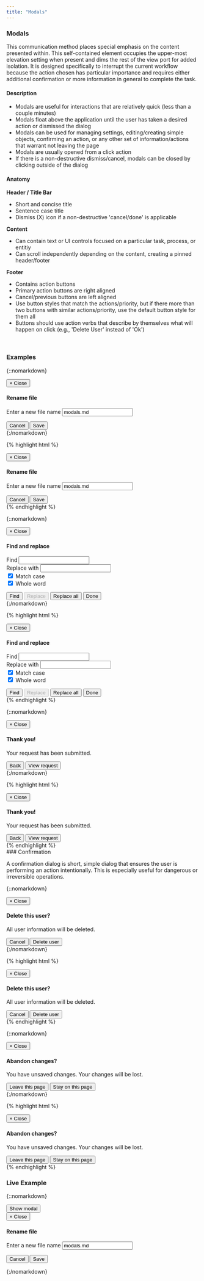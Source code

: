 ```yaml
---
title: "Modals"
---
```


<div class="pl-pattern">
<h3>Modals</h3>

This communication method places special emphasis on the content presented within. This self-contained element occupies the upper-most elevation setting when present and dims the rest of the view port for added isolation. It is designed specifically to interrupt the current workflow because the action chosen has particular importance and requires either additional confirmation or more information in general to complete the task.

#### Description
- Modals are useful for interactions that are relatively quick (less than a couple minutes)
- Modals float above the application until the user has taken a desired action or dismissed the dialog
- Modals can be used for managing settings, editing/creating simple objects, confirming an action, or any other set of information/actions that warrant not leaving the page
- Modals are usually opened from a click action
- If there is a non-destructive dismiss/cancel, modals can be closed by clicking outside of the dialog

#### Anatomy
__Header / Title Bar__

- Short and concise title
- Sentence case title
- Dismiss (X) icon if a non-destructive 'cancel/done' is applicable

__Content__

- Can contain text or UI controls focused on a particular task, process, or entitiy
- Can scroll independently depending on the content, creating a pinned header/footer

__Footer__

- Contains action buttons
- Primary action buttons are right aligned
- Cancel/previous buttons are left aligned
- Use button styles that match the actions/priority, but if there more than two buttons with similar actions/priority, use the default button style for them all
- Buttons should use action verbs that describe by themselves what will happen on click (e.g., 'Delete User' instead of 'Ok')

<br/>
</div>

<div class="pl-pattern">

### Examples
{::nomarkdown}

<div class="pl-preview">
    <div class="modal-dialog" role="document">
      <div class="modal-content">
        <div class="modal-header">
          <button type="button" class="close" data-dismiss="modal">
          <span aria-hidden="true">&times;</span>
          <span class="sr-only">Close</span>
          </button>
          <h4 class="modal-title">Rename file</h4>
        </div>
        <div class="modal-body">
          <form role="form" class="form">
            <div class="mdl-textfield mdl-js-textfield mdl-textfield--floating-label mdl-textfield--full-width">
              <label for="tb12" class="mdl-textfield__label">Enter a new file name</label>
              <input type="text" class="mdl-textfield__input" id="tb12" value="modals.md">
            </div>
          </form>
        </div>
        <div class="modal-footer">
          <button type="button" class="pull-left btn btn-default" data-dismiss="modal">Cancel</button>
          <button type="button" class="btn btn-primary">Save</button>
        </div>
      </div>
    </div>
</div>
{:/nomarkdown}

{% highlight html %}
<div class="modal fade" tabindex="-1" id="myModal" role="dialog" aria-labelledby="myModalTitle">
<div class="modal-dialog" role="document">
  <div class="modal-content">
    <div class="modal-header">
      <button type="button" class="close" data-dismiss="modal">
      <span aria-hidden="true">&times;</span>
      <span class="sr-only">Close</span>
      </button>
      <h4 class="modal-title">Rename file</h4>
    </div>
    <div class="modal-body">
      <form role="form" class="form">
        <div class="mdl-textfield mdl-js-textfield mdl-textfield--floating-label mdl-textfield--full-width">
          <label for="tb12" class="mdl-textfield__label">Enter a new file name</label>
          <input type="text" class="mdl-textfield__input" id="tb12" value="modals.md">
        </div>
      </form>
    </div>
    <div class="modal-footer">
      <button type="button" class="pull-left btn btn-default" data-dismiss="modal">Cancel</button>
      <button type="button" class="btn btn-primary">Save</button>
    </div>
  </div>
</div>
</div>
{% endhighlight %}

{::nomarkdown}
<div class="pl-preview">
    <div class="modal-dialog" role="document">
      <div class="modal-content">
        <div class="modal-header">
          <button type="button" class="close" data-dismiss="modal">
          <span aria-hidden="true">&times;</span>
          <span class="sr-only">Close</span>
          </button>
          <h4 class="modal-title">Find and replace</h4>
        </div>
        <div class="modal-body">
          <form role="form" class="form">
            <div class="mdl-textfield mdl-js-textfield mdl-textfield--floating-label mdl-textfield--full-width">
              <label for="tb14" class="mdl-textfield__label">Find</label>
              <input type="text" class="mdl-textfield__input" id="tb14">
            </div>
            <div class="mdl-textfield mdl-js-textfield mdl-textfield--floating-label mdl-textfield--full-width">
              <label for="tb13" class="mdl-textfield__label">Replace with</label>
              <input type="text" class="mdl-textfield__input" id="tb13">
            </div>
            <div class="checkbox col-sm-offset-2">
              <label class="mdl-checkbox mdl-js-checkbox">
                <input class="mdl-checkbox__input" type="checkbox" name="optionsCheckboxes" id="optionsCheckboxes1" value="option1" checked />
                <span class="mdl-checkbox__label">Match case</span>
              </label>
            </div>
            <div class="checkbox col-sm-offset-2">
              <label class="mdl-checkbox mdl-js-checkbox">
                <input class="mdl-checkbox__input" type="checkbox" name="optionsCheckboxes" id="optionsCheckboxes2" value="option2" checked>
                <span class="mdl-checkbox__label">Whole word</span>
              </label>
            </div>
          </form>
        </div>
        <div class="modal-footer">
          <button type="button" class="btn btn-default" data-dismiss="modal">Find</button>
          <button type="button" class="btn btn-default" data-dismiss="modal" disabled>Replace</button>
          <button type="button" class="btn btn-default" data-dismiss="modal">Replace all</button>
          <button type="button" class="btn btn-default" data-dismiss="modal">Done</button>
        </div>
      </div>
    </div>
</div>
{:/nomarkdown}

{% highlight html %}
<div class="modal fade" tabindex="-1" id="myModal" role="dialog" aria-labelledby="myModalTitle">
    <div class="modal-dialog" role="document">
      <div class="modal-content">
        <div class="modal-header">
          <button type="button" class="close" data-dismiss="modal">
          <span aria-hidden="true">&times;</span>
          <span class="sr-only">Close</span>
          </button>
          <h4 class="modal-title">Find and replace</h4>
        </div>
        <div class="modal-body">
          <form role="form" class="form">
            <div class="mdl-textfield mdl-js-textfield mdl-textfield--floating-label mdl-textfield--full-width">
              <label for="tb14" class="mdl-textfield__label">Find</label>
              <input type="text" class="mdl-textfield__input" id="tb14">
            </div>
            <div class="mdl-textfield mdl-js-textfield mdl-textfield--floating-label mdl-textfield--full-width">
              <label for="tb13" class="mdl-textfield__label">Replace with</label>
              <input type="text" class="mdl-textfield__input" id="tb13">
            </div>
            <div class="checkbox col-sm-offset-2">
              <label class="mdl-checkbox mdl-js-checkbox">
                <input class="mdl-checkbox__input" type="checkbox" name="optionsCheckboxes" id="optionsCheckboxes1" value="option1" checked />
                <span class="mdl-checkbox__label">Match case</span>
              </label>
            </div>
            <div class="checkbox col-sm-offset-2">
              <label class="mdl-checkbox mdl-js-checkbox">
                <input class="mdl-checkbox__input" type="checkbox" name="optionsCheckboxes" id="optionsCheckboxes2" value="option2" checked>
                <span class="mdl-checkbox__label">Whole word</span>
              </label>
            </div>
          </form>
        </div>
        <div class="modal-footer">
          <button type="button" class="btn btn-default" data-dismiss="modal">Find</button>
          <button type="button" class="btn btn-default" data-dismiss="modal" disabled>Replace</button>
          <button type="button" class="btn btn-default" data-dismiss="modal">Replace all</button>
          <button type="button" class="btn btn-default" data-dismiss="modal">Done</button>
        </div>
      </div>
    </div>
</div>
{% endhighlight %}

{::nomarkdown}
<div class="pl-preview">
    <div class="modal-dialog" role="document">
      <div class="modal-content">
        <div class="modal-body">
          <button type="button" class="close" data-dismiss="modal">
          <span aria-hidden="true">&times;</span>
          <span class="sr-only">Close</span>
          </button>
          <h4 class="text-success">Thank you!</h4>
          <p>Your request has been submitted.</p>
        </div>
        <div class="modal-footer">
          <button type="button" class="pull-left btn btn-default">Back</button>
          <button type="button" class="btn btn-success">View request</button>
        </div>
      </div>
    </div>
</div>
{:/nomarkdown}

{% highlight html %}
<div class="modal fade" tabindex="-1" id="myModal" role="dialog" aria-labelledby="myModalTitle">
<div class="modal-dialog" role="document">
  <div class="modal-content">
    <div class="modal-body">
      <button type="button" class="close" data-dismiss="modal">
      <span aria-hidden="true">&times;</span>
      <span class="sr-only">Close</span>
      </button>
      <h4 class="text-success">Thank you!</h4>
      <p>Your request has been submitted.</p>
    </div>
    <div class="modal-footer">
      <button type="button" class="pull-left btn btn-default">Back</button>
      <button type="button" class="btn btn-success">View request</button>
    </div>
  </div>
</div>
</div>
{% endhighlight %}
</div>

<div class="pl-pattern">
### Confirmation

A confirmation dialog is short, simple dialog that ensures the user is performing an action intentionally. This is especially useful for dangerous or irreversible operations.

{::nomarkdown}
<div class="pl-preview">
    <div class="modal-dialog" role="document">
      <div class="modal-content">
        <div class="modal-body">
          <button type="button" class="close" data-dismiss="modal">
          <span aria-hidden="true">&times;</span>
          <span class="sr-only">Close</span>
          </button>
          <h4 class="text-danger">Delete this user?</h4>
          <p>All user information will be deleted.</p>
        </div>
        <div class="modal-footer">
          <button type="button" class="pull-left btn btn-default" data-dismiss="modal">Cancel</button>
          <button type="button" class="btn btn-danger">Delete user</button>
        </div>
      </div>
    </div>
</div>
{:/nomarkdown}

{% highlight html %}
<div class="modal fade" tabindex="-1" id="myModal" role="dialog" aria-labelledby="myModalTitle">
<div class="modal-dialog" role="document">
  <div class="modal-content">
    <div class="modal-body">
      <button type="button" class="close" data-dismiss="modal">
      <span aria-hidden="true">&times;</span>
      <span class="sr-only">Close</span>
      </button>
      <h4 class="text-danger">Delete this user?</h4>
      <p>All user information will be deleted.</p>
    </div>
    <div class="modal-footer">
      <button type="button" class="pull-left btn btn-default" data-dismiss="modal">Cancel</button>
      <button type="button" class="btn btn-danger">Delete user</button>
    </div>
  </div>
</div>
</div>
{% endhighlight %}

{::nomarkdown}
<div class="pl-preview">
    <div class="modal-dialog" role="document">
      <div class="modal-content">
        <div class="modal-body">
          <button type="button" class="close" data-dismiss="modal">
          <span aria-hidden="true">&times;</span>
          <span class="sr-only">Close</span>
          </button>
          <h4>Abandon changes?</h4>
          <p>You have unsaved changes. Your changes will be lost.</p>
        </div>
        <div class="modal-footer">
          <button type="button" class="pull-left btn btn-default">Leave this page</button>
          <button type="button" class="btn btn-primary" data-dismiss="modal">Stay on this page</button>
        </div>
      </div>
    </div>
</div>
{:/nomarkdown}

{% highlight html %}
<div class="modal fade" tabindex="-1" id="myModal" role="dialog" aria-labelledby="myModalTitle">
    <div class="modal-dialog" role="document">
      <div class="modal-content">
        <div class="modal-body">
          <button type="button" class="close" data-dismiss="modal">
          <span aria-hidden="true">&times;</span>
          <span class="sr-only">Close</span>
          </button>
          <h4>Abandon changes?</h4>
          <p>You have unsaved changes. Your changes will be lost.</p>
        </div>
        <div class="modal-footer">
          <button type="button" class="pull-left btn btn-default">Leave this page</button>
          <button type="button" class="btn btn-primary" data-dismiss="modal">Stay on this page</button>
        </div>
      </div>
    </div>
</div>
{% endhighlight %}

</div>

<div class="pl-pattern">

### Live Example

{::nomarkdown}
<div class="pl-preview">

<button class="btn btn-default" data-toggle="modal" data-target="#myModalLive">
    Show modal
</button>

<div class="modal fade" tabindex="-1" id="myModalLive" role="dialog" aria-labelledby="myModalTitle">
    <div class="modal-dialog" role="document">
      <div class="modal-content">
        <div class="modal-header">
          <button type="button" class="close" data-dismiss="modal">
          <span aria-hidden="true">×</span>
          <span class="sr-only">Close</span>
          </button>
          <h4 class="modal-title" id="myModalTitle">Rename file</h4>
        </div>
        <div class="modal-body">
          <form role="form" class="form">
            <div class="mdl-textfield mdl-js-textfield mdl-textfield--floating-label mdl-textfield--full-width">
              <label for="tb122" class="mdl-textfield__label">Enter a new file name</label>
              <input type="text" class="mdl-textfield__input" id="tb122" value="modals.md">
            </div>
          </form>
        </div>
        <div class="modal-footer">
          <button type="button" class="pull-left btn btn-default" data-dismiss="modal">Cancel</button>
          <button type="button" class="btn btn-primary">Save</button>
        </div>
      </div>
    </div>
</div>

{:/nomarkdown}

</div>
